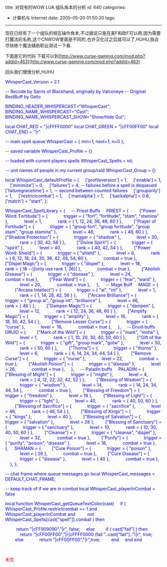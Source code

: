 title: 对现有的WOW LUA 组队角本的分析
id: 640
categories:
  - 计算机与 Internet
date: 2005-05-20 01:50:20
tags:
---

<div id="msgcns!9697D6160EFEBC17!119" class="bvMsg">

现在已经有了一个组队的相互操作角本,不过据说只是在美F和欧F可以用,因为需要打魔法的名称,这个CNWOW里面是不同的,也许汉化过之后就可以了,HUHU,我会尽快练个魔法辅助职业测试一下看.

下面是它的代码 下载可以到[http://www.curse-gaming.com/mod.php?addid=463](http://www.curse-gaming.com/mod.php?addid=463)

回头我们慢慢分析,HUHU

<font color="#0000ff">WhisperCast_Version = 2.1</font>

<font color="#0000ff">-- Recode by Sarris of Blackhand, originally by Valconeye
-- Original BestBuff by Gello</font>

<font color="#0000ff">BINDING_HEADER_WHISPERCAST=&quot;WhisperCast&quot;;
BINDING_NAME_WHISPERCAST=&quot;Cast&quot;;
BINDING_NAME_WHISPERCAST_SHOW=&quot;Show/Hide Gui&quot;;</font>

<font color="#0000ff">local CHAT_RED = &quot;|cFFFF0000&quot;
local CHAT_GREEN = &quot;|cFF00FF00&quot;
local CHAT_END = &quot;|r&quot;</font>

<font color="#0000ff">-- main spell queue
WhisperCast = &#123; min=1, next=1, n=0 &#125;;</font>

<font color="#0000ff">-- saved variable
WhisperCast_Profile = &#123;&#125;</font>

<font color="#0000ff">-- loaded with current players spells
WhisperCast_Spells = nil;</font>

<font color="#0000ff">-- unit names of people in my current group/raid
WhisperCast_Group = &#123;&#125;</font>

<font color="#0000ff">local WhisperCast_defaultProfile = &#123;
    ['profileversion'] = 1,
    ['enable'] = 1,
    ['minimize'] = 0,
    ['failures'] = 4, -- failures before a spell is dequeued
    ['failuregracetime'] = 1, -- second between counted failures
    ['grouponly'] = 1,
    ['restrictcombat'] = 1,
    ['mainalpha'] = 1,
    ['backalpha'] = 0.6,
    ['match'] = &quot;start&quot;,
&#125;;</font>

<font color="#0000ff">WhisperCast_SpellLibrary = &#123;
    -- Priest Buffs
    PRIEST = &#123;
        [&quot;Power Word: Fortitude&quot;] = &#123;
            trigger = &#123; &quot;fort&quot;, &quot;fortitude&quot;, &quot;stam&quot;, &quot;stamina&quot; &#125;,
            level = 1,
            rank = &#123; 1, 12, 24, 36, 48, 60 &#125; &#125;,
        [&quot;Prayer of Fortitude&quot;] = &#123;
            trigger = &#123; &quot;group fort&quot;, &quot;group fortitude&quot;, &quot;group stam&quot;, &quot;group stamina&quot; &#125;,
            level = 48,
            rank = &#123; 48, 60 &#125; &#125;,
        [&quot;Shadow Protection&quot;] = &#123;
            trigger = &#123; &quot;shadow&quot; &#125;,
            level = 30,
            rank = &#123; 30, 42, 56 &#125; &#125;,
        [&quot;Divine Spirit&quot;] = &#123;
            trigger = &#123; &quot;spirit&quot; &#125;,
            level = 40,
            rank = &#123; 40, 42, 54 &#125; &#125;,
        [&quot;Power Word: Shield&quot;] = &#123;
            trigger = &#123; &quot;shield&quot; &#125;,
            level = 6,
            rank = &#123; 6, 12, 18, 24, 30, 36, 42, 48, 54, 60 &#125;,
            combat = true &#125;,
        [&quot;Dispel Magic&quot;] = &#123;
            trigger = &#123; &quot;dispel&quot; &#125;,
            level = 18,
            rank = &#123; 18 --[[only use rank 1, 36]] &#125;,
            combat = true &#125;,
        [&quot;Abolish Disease&quot;] = &#123;
            trigger = &#123; &quot;disease&quot; &#125;,
            level = 24,
            combat = true &#125;,
        [&quot;Fear Ward&quot;] = &#123;
            trigger = &#123; &quot;fear&quot;, &quot;ward&quot; &#125;,
            level = 20,
            combat = true &#125;,
    &#125;,
    -- Mage Buff
    MAGE = &#123;
        [&quot;Arcane Intellect&quot;] = &#123;
            trigger = &#123; &quot;ai&quot;, &quot;int&quot; &#125;,
            level = 1,
            rank = &#123; 1, 14, 28, 42, 56 &#125; &#125;,
        [&quot;Arcane Brilliance&quot;] = &#123;
            trigger = &#123; &quot;group ai&quot;, &quot;group int&quot;, &quot;brilliance&quot; &#125;,
            level = 46,
            rank = &#123; 46 &#125; &#125;,
        [&quot;Dampen Magic&quot;] = &#123;
            trigger = &#123; &quot;dampen&quot; &#125;,
            level = 12,
            rank = &#123; 12, 24, 36, 48, 60 &#125; &#125;,
        [&quot;Amplify Magic&quot;] = &#123;
            trigger = &#123; &quot;amplify&quot; &#125;,
            level = 18,
            rank = &#123; 18, 30, 42, 54 &#125; &#125;,
        [&quot;Remove Lesser Curse&quot;] = &#123;
            trigger = &#123; &quot;curse&quot; &#125;,
            level =  16,
            combat = true &#125;,
    &#125;,
    -- Druid buffs
    DRUID = &#123;
        [&quot;Mark of the Wild&quot;] = &#123;
            trigger = &#123; &quot;mark&quot;, &quot;motw&quot; &#125;,
            level = 1,
            rank = &#123; 1, 10, 20, 30, 40, 50, 60 &#125; &#125;,
        [&quot;Gift of the Wild&quot;] = &#123;
            trigger = &#123; &quot;gift&quot;, &quot;group mark&quot;, &quot;gotw&quot; &#125;,
            level = 50,
            rank = &#123; 50, 60 &#125; &#125;,
        [&quot;Thorns&quot;] = &#123;
            trigger = &#123; &quot;thorns&quot; &#125;,
            level = 6,
            rank = &#123; 6, 14, 24, 34, 44, 54 &#125; &#125;,
        [&quot;Remove Curse&quot;] = &#123;
            trigger = &#123; &quot;curse&quot; &#125;,
            level = 22,
            combat = true &#125;,
        [&quot;Abolish Poison&quot;] = &#123;
            trigger = &#123; &quot;disease&quot; &#125;,
            level = 26,
            combat = true &#125;,
    &#125;,
    -- Paladin buffs
    PALADIN = &#123;
        [&quot;Blessing of Might&quot;] = &#123;
            trigger = &#123; &quot;might&quot; &#125;,
            level = 4,
            rank = &#123; 4, 12, 22, 32, 42, 52 &#125; &#125;,
        [&quot;Blessing of Wisdom&quot;] = &#123;
            trigger = &#123; &quot;wisdom&quot; &#125;,
            level = 14,
            rank = &#123; 14, 24, 34, 44, 54 &#125;,
            combat = true &#125;,
        [&quot;Blessing of Freedom&quot;] = &#123;
            trigger = &#123; &quot;freedom&quot; &#125;,
            level = 18 &#125;,
        [&quot;Blessing of Light&quot;] = &#123;
            trigger = &#123; &quot;light&quot; &#125;,
            level = 40,
            rank = &#123; 40, 50, 60 &#125; &#125;,
        [&quot;Blessing of Sacrifice&quot;] = &#123;
            trigger = &#123; &quot;sacrifice&quot; &#125;,
            level = 46,
            rank = &#123; 46, 54 &#125; &#125;,
        [&quot;Blessing of Kings&quot;] = &#123;
            trigger = &#123; &quot;kings&quot; &#125;,
            level = 40 &#125;,
        [&quot;Blessing of Salvation&quot;] = &#123;
            trigger = &#123; &quot;salvation&quot; &#125;,
            level = 26 &#125;,
        [&quot;Blessing of Sanctuary&quot;] = &#123;
            trigger = &#123; &quot;sanctuary&quot; &#125;,
            level = 10,
            rank = &#123; 10, 30, 40, 50, 60 &#125; &#125;,
        [&quot;Cleanse&quot;] = &#123;
            trigger = &#123; &quot;cleanse&quot;, &quot;dispel&quot; &#125;,
            level = 32,
            combat = true &#125;,
        [&quot;Purify&quot;] = &#123;
            trigger = &#123; &quot;purify&quot;, &quot;poison&quot;, &quot;disease&quot; &#125;,
            level = 18,
            combat = true &#125;,
    &#125;,
    SHAMAN = &#123;
        [&quot;Cure Poison&quot;] = &#123;
            trigger = &#123; &quot;poison&quot; &#125;,
            level = &#123; 26 &#125;,
            combat = true &#125;,
        [&quot;Cure Disease&quot;] = &#123;
            trigger = &#123; &quot;disease&quot; &#125;,
            level = &#123; 40 &#125;,
            combat = true &#125;,
    &#125;,
&#125;;</font>

<font color="#0000ff">-- chat frame where queue messages go
local WhisperCast_messages = DEFAULT_CHAT_FRAME;</font>

<font color="#0000ff">-- keep track of if we are in combat
local WhisperCast_playerInCombat = false</font>

<font color="#0000ff">local function WhisperCast_getQueueTextColor(cast)
    if ( WhisperCast_Profile.restrictcombat == 1 and 
         WhisperCast_playerInCombat and
         not WhisperCast_Spells[cast[&quot;spell&quot;]].combat ) then</font>

<font color="#0000ff">         return &quot;|cFF909090&quot;,&quot;|r&quot;, false;
    else
        if ( cast[&quot;fail&quot;] ) then
            return &quot;|cFF00FF00&quot;,&quot;|r|cFFFF0000 (fail &quot;..cast[&quot;fail&quot;]..&quot;)|r&quot;, true;
        else
            return &quot;|cFF00FF00&quot;,&quot;|r&quot;,true;
        end
    end
end</font>

<font color="#0000ff"></font> 

<font color="#ff0000">未完</font>
</div>